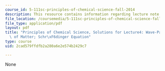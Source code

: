 ```yaml
---
course_id: 5-111sc-principles-of-chemical-science-fall-2014
description: This resource contains information regarding lecture note 4 solutions.
file_location: /coursemedia/5-111sc-principles-of-chemical-science-fall-2014/2cad579ffdfb2a280a6e2e574b2429c7_MIT5_111F14_Lec04Soln.pdf
file_type: application/pdf
layout: pdf
title: "Principles of Chemical Science, Solutions for Lecture4: Wave-Particle Duality\
  \ of Matter; Schr\xF6dinger Equation"
type: course
uid: 2cad579ffdfb2a280a6e2e574b2429c7

---
```

None